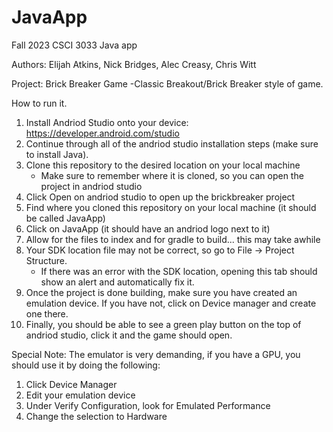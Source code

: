 # JavaApp
Fall 2023 CSCI 3033 Java app

Authors:
Elijah Atkins,
Nick Bridges,
Alec Creasy,
Chris Witt

Project: Brick Breaker Game
-Classic Breakout/Brick Breaker style of game.

How to run it. 
1. Install Andriod Studio onto your device: https://developer.android.com/studio
2. Continue through all of the andriod studio installation steps (make sure to install Java). 
3. Clone this repository to the desired location on your local machine
   - Make sure to remember where it is cloned, so you can open the project in andriod studio
4. Click Open on andriod studio to open up the brickbreaker project
5. Find where you cloned this repository on your local machine (it should be called JavaApp)
6. Click on JavaApp (it should have an andriod logo next to it)
7. Allow for the files to index and for gradle to build... this may take awhile
8. Your SDK location file may not be correct, so go to File -> Project Structure.
   - If there was an error with the SDK location, opening this tab should show an alert and automatically fix it.
9. Once the project is done building, make sure you have created an emulation device. If you have not, click on Device manager and create one there. 
10. Finally, you should be able to see a green play button on the top of andriod studio, click it and the game should open.

Special Note: The emulator is very demanding, if you have a GPU, you should use it by doing the following:
1. Click Device Manager
2. Edit your emulation device
3. Under Verify Configuration, look for Emulated Performance
4. Change the selection to Hardware
